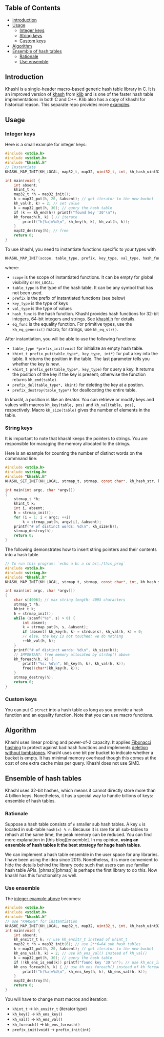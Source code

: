 ## Table of Contents

- [Introduction](#intro)
- [Usage](#use)
  - [Integer keys](#int)
  - [String keys](#str)
  - [Custom keys](#custom)
- [Algorithm](#algo)
- [Ensemble of hash tables](#ensemble)
  - [Rationale](#rationale)
  - [Use ensemble](#use-ens)

## <a name="intro"></a>Introduction

Khashl is a single-header macro-based generic hash table library in C. It is an
improved version of [khash][khash] from [klib][klib] and is one of the faster
hash table implementations in both C and C++. Klib also has a copy of khashl
for historical reason. This separate repo provides more [examples][ex].

## <a name="use"></a>Usage

### <a name="int"></a>Integer keys

Here is a small example for integer keys:
```c
#include <stdio.h>
#include <stdint.h>
#include "khashl.h"
// Instantiate
KHASHL_MAP_INIT(KH_LOCAL, map32_t, map32, uint32_t, int, kh_hash_uint32, kh_eq_generic)

int main(void) {
    int absent;
    khint_t k;
    map32_t *h = map32_init();
    k = map32_put(h, 20, &absent); // get iterator to the new bucket
    kh_val(h, k) = 2; // set value
    k = map32_get(h, 30); // query the hash table
	if (k == kh_end(h)) printf("found key '30'\n");
    kh_foreach(h, k) { // iterate
        printf("h[%u]=%d\n", kh_key(h, k), kh_val(h, k));
    }
    map32_destroy(h); // free
    return 0;
}
```

To use khashl, you need to instantiate functions specific to your types with
```c
KHASHL_MAP_INIT(scope, table_type, prefix, key_type, val_type, hash_func, eq_func)
```
where:
 * `scope` is the scope of instantiated functions. It can be empty for global
   visibility or `KH_LOCAL`.
 * `table_type` is the type of the hash table. It can be any symbol that has not
   been used.
 * `prefix` is the prefix of instantiated functions (see below)
 * `key_type` is the type of keys
 * `val_type` is the type of values
 * `hash_func` is the hash function. Khashl provides hash functions for 32-bit
   integers, 64-bit integers and strings. See [khashl.h][khashl.h] for details.
 * `eq_func` is the equality function. For primitive types, use the
   `kh_eq_generic()` macro; for strings, use `kh_eq_str()`.

After instantiation, you will be able to use the following functions:
 * `table_type *prefix_init(void)` for initialize an empty hash table.
 * `khint_t prefix_put(table_type*, key_type, int*)` for put a key into the
   table. It returns the position in the table. The last parameter tells you
   whether the key is new.
 * `khint_t prefix_get(table_type*, key_type)` for query a key. It returns
   the position of the key if the key is present; otherwise the function
   returns `kh_end(table)`.
 * `prefix_del(table_type*, khint)` for deleting the key at a postion.
 * `prefix_destroy(table_type*)` for deallocating the entire table.

In khashl, a position is like an iterator. You can retrieve or modify keys and
values with macros `kh_key(table, pos)` and `kh_val(table, pos)`, respectively.
Macro `kh_size(table)` gives the number of elements in the table.

### <a name="str"></a>String keys

It is important to note that khashl keeps the pointers to strings. You are
responsible for managing the memory allocated to the strings.

Here is an example for counting the number of distinct words on the commnand
line:
```c
#include <stdio.h>
#include <string.h>
#include "khashl.h"
KHASHL_SET_INIT(KH_LOCAL, strmap_t, strmap, const char*, kh_hash_str, kh_eq_str)

int main(int argc, char *argv[])
{
    strmap_t *h;
    khint_t k;
    int i, absent;
    h = strmap_init();
    for (i = 1; i < argc; ++i)
        k = strmap_put(h, argv[i], &absent);
    printf("# of distinct words: %d\n", kh_size(h));
    strmap_destroy(h);
    return 0;
}
```
The following demonstrates how to insert string pointers and their contents into a hash table.
```c
// To run this program: `echo a bc a cd bc|./this_prog`
#include <stdio.h>
#include <string.h>
#include "khashl.h"
KHASHL_MAP_INIT(KH_LOCAL, strmap_t, strmap, const char*, int, kh_hash_str, kh_eq_str)

int main(int argc, char *argv[])
{
    char s[4096]; // max string length: 4095 characters
    strmap_t *h;
    khint_t k;
    h = strmap_init();
    while (scanf("%s", s) > 0) {
        int absent;
        k = strmap_put(h, s, &absent);
        if (absent) kh_key(h, k) = strdup(s), kh_val(h, k) = 0;
        // else, the key is not touched; we do nothing
        ++kh_val(h, k);
    }
    printf("# of distinct words: %d\n", kh_size(h));
    // IMPORTANT: free memory allocated by strdup() above
    kh_foreach(h, k) {
        printf("%s: %d\n", kh_key(h, k), kh_val(h, k));
        free((char*)kh_key(h, k));
    }
    strmap_destroy(h);
    return 0;
}
```

### <a name="custom"></a>Custom keys

You can put C `struct` into a hash table as long as you provide a hash function
and an equality function. Note that you can use macro functions.

## <a name="algo"></a>Algorithm

Khashl uses linear probing and power-of-2 capacity. It applies [Fibonacci
hashing][fib-hash] to protect against bad hash functions and implements
[deletion without tombstones][no-tombstone]. Khashl uses one bit per bucket
to indicate whether a bucket is empty. It has minimal memory overhead though
this comes at the cost of one extra cache miss per query. Khashl does not use
SIMD.

## <a name="ensemble"></a>Ensemble of hash tables

Khashl uses 32-bit hashes, which means it cannot directly store more than 4
billion keys. Nonetheless, it has a special way to handle billions of keys:
ensemble of hash tables.

### <a name="rationale"></a>Rationale

Suppose a hash table consists of `n` smaller sub hash tables. A key `x` is
located in sub-table `hash(x) % n`. Because it is rare for all sub-tables to
rehash at the same time, the peak memory can be reduced. You can find more
explanation in [this blog][ensemble]. In my opinion, **using an ensemble of
hash tables it the best strategy for huge hash tables**.

We can implement a hash table ensemble in the user space for any libraries. I
have been using the idea since 2015. Nonetheless, it is more convenient to
hide the details behind the library code such that users can use familiar hash
table APIs. [phmap][phmap] is perhaps the first library to do this. Now khashl
has this functionality as well.

### <a name="use-ens"></a>Use ensemble

The [integer example above](#int) becomes:
```c
#include <stdio.h>
#include <stdint.h>
#include "khashl.h"
// use "KHASHE" for instantiation
KHASHE_MAP_INIT(KH_LOCAL, map32_t, map32, uint32_t, int, kh_hash_uint32, kh_eq_generic)
int main(void) {
    int absent;
    kh_ensitr_t k; // use kh_ensitr_t instead of khint_t
    map32_t *h = map32_init(6); // use 2**6=64 sub hash tables
    k = map32_put(h, 20, &absent); // get iterator to the new bucket
    kh_ens_val(h, k) = 2; // use kh_ens_val() instead of kh_val()
    k = map32_get(h, 30); // query the hash table
	if (!kh_ens_is_end(k)) printf("found key '30'\n"); // use kh_ens_is_end()
    kh_ens_foreach(h, k) { // use kh_ens_foreach() instead of kh_foreach()
        printf("h[%u]=%d\n", kh_ens_key(h, k), kh_ens_val(h, k));
    }
    map32_destroy(h);
    return 0;
}
```
You will have to change most macros and iteration:
 * `khint_t` &#8594; `kh_ensitr_t` (iterator type)
 * `kh_key()` &#8594; `kh_ens_key()`
 * `kh_val()` &#8594; `kh_ens_val()`
 * `kh_foreach()` &#8594; `kh_ens_foreach()`
 * `prefix_init(void)` &#8594; `prefix_init(int)`

[klib]: https://github.com/attractivechaos/klib
[khash]: https://github.com/attractivechaos/klib/blob/master/khash.h
[ex]: https://github.com/attractivechaos/khashl/tree/main/examples
[khashl.h]: https://github.com/attractivechaos/khashl/blob/main/khashl.h
[fib-hash]: https://probablydance.com/2018/06/16/fibonacci-hashing-the-optimization-that-the-world-forgot-or-a-better-alternative-to-integer-modulo/
[no-tombstone]: https://attractivechaos.wordpress.com/2019/12/28/deletion-from-hash-tables-without-tombstones/
